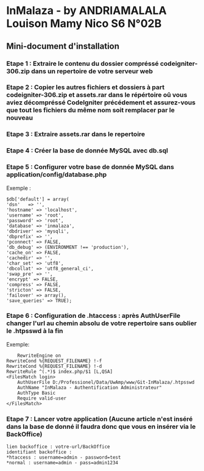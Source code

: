 # InMalaza - by ANDRIAMALALA Louison Mamy Nico S6 N°02B 
## Mini-document d'installation
### Etape 1 : Extraire le contenu du dossier compréssé codeigniter-306.zip dans un repertoire de votre serveur web
### Etape 2 : Copier les autres fichiers et dossiers à part codeigniter-306.zip et assets.rar dans le répértoire oû vous aviez décompréssé CodeIgniter précédement et assurez-vous que tout les fichiers du même nom soit remplacer par le nouveau
### Etape 3 : Extraire assets.rar dans le repertoire
### Etape 4 : Créer la base de donnée MySQL avec db.sql
### Etape 5 : Configurer votre base de donnée MySQL dans application/config/database.php 
  Exemple : 
  
    $db['default'] = array(
	'dsn'	=> '',
	'hostname' => 'localhost',
	'username' => 'root',
	'password' => 'root',
	'database' => 'inmalaza',
	'dbdriver' => 'mysqli',
	'dbprefix' => '',
	'pconnect' => FALSE,
	'db_debug' => (ENVIRONMENT !== 'production'),
	'cache_on' => FALSE,
	'cachedir' => '',
	'char_set' => 'utf8',
	'dbcollat' => 'utf8_general_ci',
	'swap_pre' => '',
	'encrypt' => FALSE,
	'compress' => FALSE,
	'stricton' => FALSE,
	'failover' => array(),
	'save_queries' => TRUE);
### Etape 6 : Configuration de .htaccess : après AuthUserFile changer l'url au chemin absolu de votre repertoire sans oublier le .htpsswd à la fin
   Exemple:
   
        RewriteEngine on
	RewriteCond %{REQUEST_FILENAME} !-f
	RewriteCond %{REQUEST_FILENAME} !-d
	RewriteRule ^(.*)$ index.php/$1 [L,QSA]
	<FilesMatch login>
	    AuthUserFile D:/Professionel/Data/UwAmp/www/Git-InMalaza/.htpsswd
	    AuthName "InMalaza - Authentification Administrateur"
	    AuthType Basic
	    Require valid-user
	</FilesMatch>
   

  ### Etape 7 : Lancer votre application (Aucune article n'est inséré dans la base de donné il faudra donc que vous en insérer via le BackOffice)
  
    lien backoffice : votre-url/BackOffice
    identifiant backoffice : 
    *htaccess : username=admin - password=test
    *normal : username=admin - pass=admin1234
